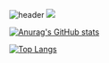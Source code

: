 ![header](https://capsule-render.vercel.app/api?type=waving&color=auto&height=300&section=header&text=Yongveloper%20GitHub&fontSize=70&desc=Frontend%20Developer&animation=scaleIn&fontAlign=50&fontAlignY=35)
<img src="https://img.shields.io/badge/JavaScript-F7DF1E?style=flat-square&logo=JavaScript&logoColor=white"/>

[![Anurag's GitHub stats](https://github-readme-stats.vercel.app/api?username=Yongveloper&&count_private=true&a&show_icons=true&theme=chartreuse-dark)](https://github.com/anuraghazra/github-readme-stats)

[![Top Langs](https://github-readme-stats.vercel.app/api/top-langs/?username=Yongveloper&layout=compact&theme=chartreuse-dark)](https://github.com/anuraghazra/github-readme-stats)
<!--
**Yongveloper/Yongveloper** is a ✨ _special_ ✨ repository because its `README.md` (this file) appears on your GitHub profile.

Here are some ideas to get you started:

- 🔭 I’m currently working on ...
- 🌱 I’m currently learning ...
- 👯 I’m looking to collaborate on ...
- 🤔 I’m looking for help with ...
- 💬 Ask me about ...
- 📫 How to reach me: ...
- 😄 Pronouns: ...
- ⚡ Fun fact: ...
-->
